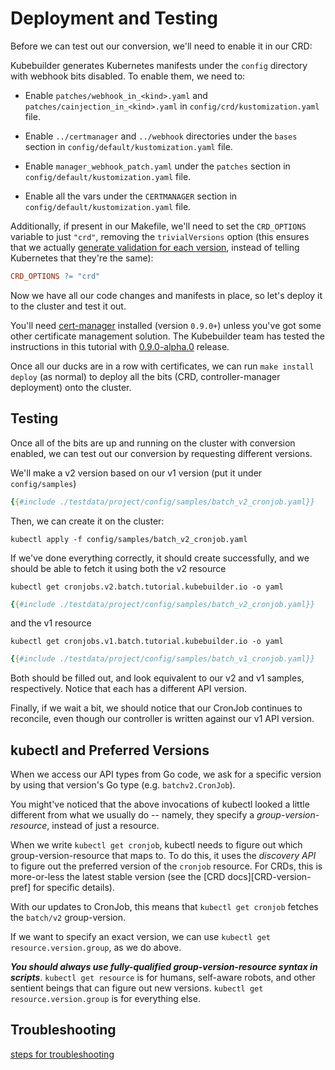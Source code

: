# Deployment and Testing

Before we can test out our conversion, we'll need to enable it in our CRD:

Kubebuilder generates Kubernetes manifests under the `config` directory with webhook
bits disabled. To enable them, we need to:

- Enable `patches/webhook_in_<kind>.yaml` and
  `patches/cainjection_in_<kind>.yaml` in
  `config/crd/kustomization.yaml` file.

- Enable `../certmanager` and `../webhook` directories under the
  `bases` section in `config/default/kustomization.yaml` file.

- Enable `manager_webhook_patch.yaml` under the `patches` section
  in `config/default/kustomization.yaml` file.

- Enable all the vars under the `CERTMANAGER` section in
  `config/default/kustomization.yaml` file.

Additionally, if present in our Makefile, we'll need to set the `CRD_OPTIONS` variable to just
`"crd"`, removing the `trivialVersions` option (this ensures that we
actually [generate validation for each version][ref-multiver], instead of
telling Kubernetes that they're the same):

```makefile
CRD_OPTIONS ?= "crd"
```

Now we have all our code changes and manifests in place, so let's deploy it to
the cluster and test it out.

You'll need [cert-manager](../cronjob-tutorial/cert-manager.md) installed
(version `0.9.0+`) unless you've got some other certificate management
solution.  The Kubebuilder team has tested the instructions in this tutorial
with
[0.9.0-alpha.0](https://github.com/jetstack/cert-manager/releases/tag/v0.9.0-alpha.0)
release.

Once all our ducks are in a row with certificates, we can run `make
install deploy` (as normal) to deploy all the bits (CRD,
controller-manager deployment) onto the cluster.

## Testing

Once all of the bits are up and running on the cluster with conversion enabled, we can test out our
conversion by requesting different versions.

We'll make a v2 version based on our v1 version (put it under `config/samples`)

```yaml
{{#include ./testdata/project/config/samples/batch_v2_cronjob.yaml}}
```

Then, we can create it on the cluster:

```shell
kubectl apply -f config/samples/batch_v2_cronjob.yaml
```

If we've done everything correctly, it should create successfully,
and we should be able to fetch it using both the v2 resource

```shell
kubectl get cronjobs.v2.batch.tutorial.kubebuilder.io -o yaml
```

```yaml
{{#include ./testdata/project/config/samples/batch_v2_cronjob.yaml}}
```

and the v1 resource

```shell
kubectl get cronjobs.v1.batch.tutorial.kubebuilder.io -o yaml
```
```yaml
{{#include ./testdata/project/config/samples/batch_v1_cronjob.yaml}}
```

Both should be filled out, and look equivalent to our v2 and v1 samples,
respectively.  Notice that each has a different API version.

Finally, if we wait a bit, we should notice that our CronJob continues to
reconcile, even though our controller is written against our v1 API version.

<aside class="note">

<h1>kubectl and Preferred Versions</h1>

When we access our API types from Go code, we ask for a specific version
by using that version's Go type (e.g. `batchv2.CronJob`).

You might've noticed that the above invocations of kubectl looked
a little different from what we usually do -- namely, they specify
a *group-version-resource*, instead of just a resource.

When we write `kubectl get cronjob`, kubectl needs to figure out which
group-version-resource that maps to.  To do this, it uses the *discovery
API* to figure out the preferred version of the `cronjob` resource.  For
CRDs, this is more-or-less the latest stable version (see the [CRD
docs][CRD-version-pref] for specific details).

With our updates to CronJob, this means that `kubectl get cronjob` fetches
the `batch/v2` group-version.

If we want to specify an exact version, we can use `kubectl get
resource.version.group`, as we do above.

***You should always use fully-qualified group-version-resource syntax in
scripts***.  `kubectl get resource` is for humans, self-aware robots, and
other sentient beings that can figure out new versions.  `kubectl get
resource.version.group` is for everything else.

</aside>

## Troubleshooting

[steps for troubleshooting](/TODO.md)

[ref-multiver]: /reference/generating-crd.md#multiple-versions "Generating CRDs: Multiple Versions"
